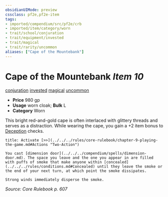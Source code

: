 ```yaml
---
obsidianUIMode: preview
cssclass: pf2e,pf2e-item
tags:
- imported/compendium/src/pf2e/crb
- imported/item/category/worn
- trait/school/conjuration
- trait/equipment/invested
- trait/magical
- trait/rarity/uncommon
aliases: ["Cape of the Mountebank"]
---
```

# Cape of the Mountebank *Item 10*  
[conjuration](conjuration.md)  [invested](invested.md)  [magical](magical.md)  [uncommon](uncommon.md)  

- **Price** 980 gp
- **Usage** worn cloak; **Bulk** L
- **Category** Worn

This bright red-and-gold cape is often interlaced with glittery threads and serves as a distraction. While wearing the cape, you gain a +2 item bonus to [Deception](../../skills.md#Deception) checks.

```ad-embed-ability
title: Activate [>>](../../../rules/core-rulebook/chapter-9-playing-the-game.md#Actions "Two-Action")

You cast [dimension door](../../../compendium/spells/dimension-door.md). The space you leave and the one you appear in are filled with puffs of smoke that make anyone within [concealed](../../../rules/conditions.md#Concealed) until they leave the smoke or the end of your next turn, at which point the smoke dissipates.

Strong winds immediately disperse the smoke.
```

*Source: Core Rulebook p. 607*
